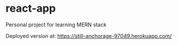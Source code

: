 # react-app
Personal project for learning MERN stack

Deployed version at: https://still-anchorage-97049.herokuapp.com/
